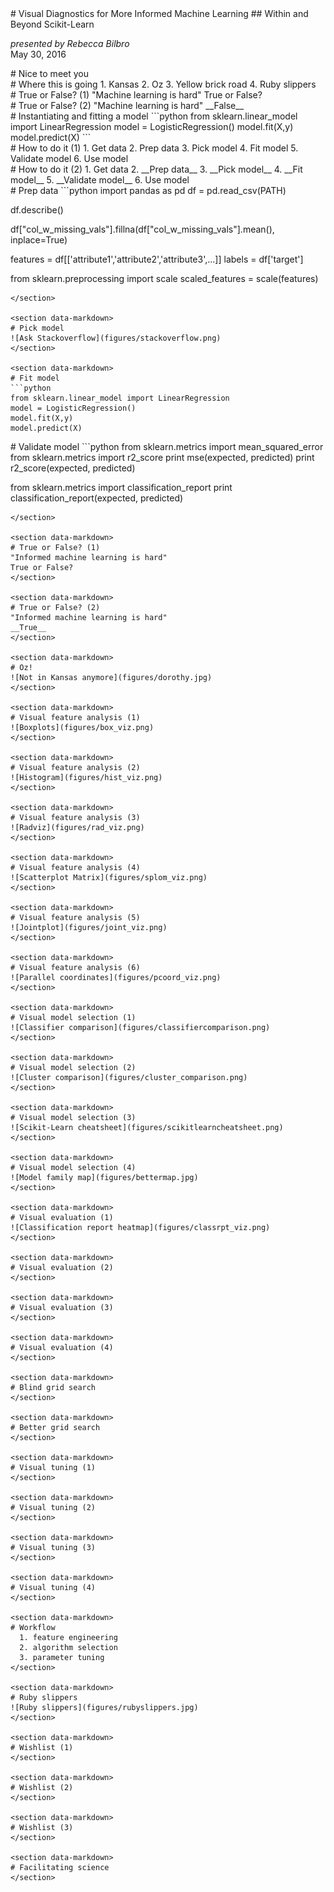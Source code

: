 <section data-markdown>
# Visual Diagnostics for More Informed Machine Learning
## Within and Beyond Scikit-Learn

_presented by Rebecca Bilbro_    
May 30, 2016
</section>

<section data-markdown>
# Nice to meet you
</section>

<section data-markdown>
# Where this is going
  1. Kansas    
  2. Oz    
  3. Yellow brick road    
  4. Ruby slippers    
</section>

<section data-markdown>
# True or False? (1)
"Machine learning is hard"
True or False?
</section>

<section data-markdown>
# True or False? (2)
"Machine learning is hard"
__False__     
</section>

<section data-markdown>
# Instantiating and fitting a model
```python
from sklearn.linear_model import LinearRegression    
model = LogisticRegression()    
model.fit(X,y)    
model.predict(X)    
```
</section>

<section data-markdown>
# How to do it (1)
  1. Get data    
  2. Prep data    
  3. Pick model    
  4. Fit model     
  5. Validate model    
  6. Use model    
</section>

<section data-markdown>
# How to do it (2)
  1. Get data    
  2. __Prep data__    
  3. __Pick model__    
  4. __Fit model__     
  5. __Validate model__    
  6. Use model   
</section>

<section data-markdown>
# Prep data
```python
import pandas as pd    
df = pd.read_csv(PATH)

df.describe()

df["col_w_missing_vals"].fillna(df["col_w_missing_vals"].mean(), inplace=True)

features = df[['attribute1','attribute2','attribute3',...]]
labels   = df['target']

from sklearn.preprocessing import scale
scaled_features = scale(features)
```
</section>

<section data-markdown>
# Pick model
![Ask Stackoverflow](figures/stackoverflow.png)
</section>

<section data-markdown>
# Fit model
```python
from sklearn.linear_model import LinearRegression    
model = LogisticRegression()    
model.fit(X,y)    
model.predict(X)    
```
</section>

<section data-markdown>
# Validate model
```python
from sklearn.metrics import mean_squared_error
from sklearn.metrics import r2_score
print mse(expected, predicted)
print r2_score(expected, predicted)

from sklearn.metrics import classification_report
print classification_report(expected, predicted)
```
</section>

<section data-markdown>
# True or False? (1)
"Informed machine learning is hard"
True or False?
</section>

<section data-markdown>
# True or False? (2)
"Informed machine learning is hard"
__True__     
</section>

<section data-markdown>
# Oz!
![Not in Kansas anymore](figures/dorothy.jpg)
</section>

<section data-markdown>
# Visual feature analysis (1)
![Boxplots](figures/box_viz.png)
</section>

<section data-markdown>
# Visual feature analysis (2)
![Histogram](figures/hist_viz.png)
</section>

<section data-markdown>
# Visual feature analysis (3)
![Radviz](figures/rad_viz.png)
</section>

<section data-markdown>
# Visual feature analysis (4)
![Scatterplot Matrix](figures/splom_viz.png)
</section>

<section data-markdown>
# Visual feature analysis (5)
![Jointplot](figures/joint_viz.png)
</section>

<section data-markdown>
# Visual feature analysis (6)
![Parallel coordinates](figures/pcoord_viz.png)
</section>

<section data-markdown>
# Visual model selection (1)
![Classifier comparison](figures/classifiercomparison.png)
</section>

<section data-markdown>
# Visual model selection (2)
![Cluster comparison](figures/cluster_comparison.png)
</section>

<section data-markdown>
# Visual model selection (3)
![Scikit-Learn cheatsheet](figures/scikitlearncheatsheet.png)
</section>

<section data-markdown>
# Visual model selection (4)
![Model family map](figures/bettermap.jpg)
</section>

<section data-markdown>
# Visual evaluation (1)
![Classification report heatmap](figures/classrpt_viz.png)
</section>

<section data-markdown>
# Visual evaluation (2)
</section>

<section data-markdown>
# Visual evaluation (3)
</section>

<section data-markdown>
# Visual evaluation (4)
</section>

<section data-markdown>
# Blind grid search
</section>

<section data-markdown>
# Better grid search
</section>

<section data-markdown>
# Visual tuning (1)
</section>

<section data-markdown>
# Visual tuning (2)
</section>

<section data-markdown>
# Visual tuning (3)
</section>

<section data-markdown>
# Visual tuning (4)
</section>

<section data-markdown>
# Workflow
  1. feature engineering     
  2. algorithm selection     
  3. parameter tuning    
</section>

<section data-markdown>
# Ruby slippers
![Ruby slippers](figures/rubyslippers.jpg)
</section>

<section data-markdown>
# Wishlist (1)
</section>

<section data-markdown>
# Wishlist (2)
</section>

<section data-markdown>
# Wishlist (3)
</section>

<section data-markdown>
# Facilitating science
</section>
